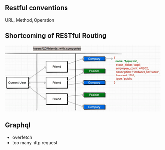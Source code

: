 ## Restful conventions
URL, Method, Operation

## Shortcoming of RESTful Routing
![restful](./restful-shortcoming.png)

## Graphql 
- overfetch
- too many http request
